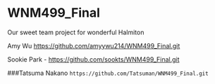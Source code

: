 # WNM499_Final
Our sweet team project for wonderful Halmiton

Amy Wu https://github.com/amyywu214/WNM499_Final.git

Sookie Park - https://github.com/sookts/WNM499_Final.git

###Tatsuma Nakano
`https://github.com/Tatsuman/WNM499_Final.git`

